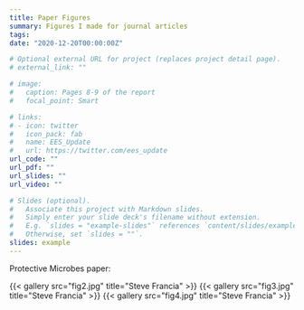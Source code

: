 ```yaml
---
title: Paper Figures
summary: Figures I made for journal articles
tags:
date: "2020-12-20T00:00:00Z"

# Optional external URL for project (replaces project detail page).
# external_link: ""

# image:
#   caption: Pages 8-9 of the report
#   focal_point: Smart

# links:
# - icon: twitter
#   icon_pack: fab
#   name: EES_Update
#   url: https://twitter.com/ees_update
url_code: ""
url_pdf: ""
url_slides: ""
url_video: ""

# Slides (optional).
#   Associate this project with Markdown slides.
#   Simply enter your slide deck's filename without extension.
#   E.g. `slides = "example-slides"` references `content/slides/example-slides.md`.
#   Otherwise, set `slides = ""`.
slides: example
---
```


Protective Microbes paper: 
<br>


{{< gallery src="fig2.jpg" title="Steve Francia" >}}
{{< gallery src="fig3.jpg" title="Steve Francia" >}}
{{< gallery src="fig4.jpg" title="Steve Francia" >}}


<a data-fancybox=gallery-gallery1 rel="group1" href=fig2.jpg><img data-src=fig2.jpg alt width=100></a>
<a data-fancybox=gallery-gallery1 rel="group1" href=fig3.jpg><img data-src=fig3.jpg alt width=100></a>
<a data-fancybox=gallery-gallery1 rel="group1" href=fig4.jpg><img data-src=fig4.jpg alt width=100></a>